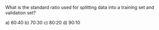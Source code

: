 What is the standard ratio used for splitting data into a training set and validation set?

a) 60:40
b) 70:30
c) 80:20
d) 90:10
